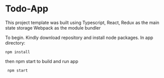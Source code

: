 # Todo-App


This project template was built using Typescript, React, Redux as the main state storage Webpack as the module bundler

To begin. Kindly download repository and install node packages. In app directory:

``` npm install ```

then npm start to build and run app

``` npm start```
